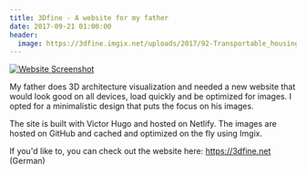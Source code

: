 ```yaml
---
title: 3Dfine - A website for my father
date: 2017-09-21 01:00:00
header:
  image: https://3dfine.imgix.net/uploads/2017/92-Transportable_housing_unit_Koda_from_Kodasema.jpg
---
```


[![Website Screenshot](https://leolabs.imgix.net/2018/screenshot-3dfine.jpg?max-w=700)](https://3dfine.net)

My father does 3D architecture visualization and needed a new website that would look good on all devices, load quickly
and be optimized for images. I opted for a minimalistic design that puts the focus on his images.

The site is built with Victor Hugo and hosted on Netlify. The images are hosted on GitHub and cached and optimized
on the fly using Imgix.

If you'd like to, you can check out the website here: https://3dfine.net (German)